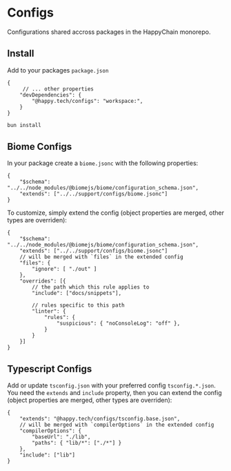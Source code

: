 # Configs

Configurations shared accross packages in the HappyChain monorepo.

## Install

Add to your packages `package.json`

```jsonc
{
     // ... other properties
    "devDependencies": {
        "@happy.tech/configs": "workspace:",
    }
}
```

```sh
bun install
```

## Biome Configs

In your package create a `biome.jsonc` with the following properties:

```jsonc
{
    "$schema": "../../node_modules/@biomejs/biome/configuration_schema.json",
    "extends": ["../../support/configs/biome.jsonc"]
}
```

To customize, simply extend the config (object properties are merged, other types are overriden):

```jsonc
{
    "$schema": "../../node_modules/@biomejs/biome/configuration_schema.json",
    "extends": ["../../support/configs/biome.jsonc"]
    // will be merged with `files` in the extended config
	"files": {
		"ignore": [ "./out" ]
	},
	"overrides": [{
		// the path which this rule applies to
		"include": ["docs/snippets"],

		// rules specific to this path
		"linter": {
			"rules": {
				"suspicious": { "noConsoleLog": "off" },
			}
		}
	}]
}
```

## Typescript Configs

Add or update `tsconfig.json` with your preferred config `tsconfig.*.json`. You need the `extends`
and `include` property, then you can extend the config (object properties are merged, other types
are overriden):

```jsonc
{
	"extends": "@happy.tech/configs/tsconfig.base.json",
	// will be merged with `compilerOptions` in the extended config
	"compilerOptions": {
		"baseUrl": "./lib",
		"paths": { "lib/*": ["./*"] }
	},
	"include": ["lib"]
}
